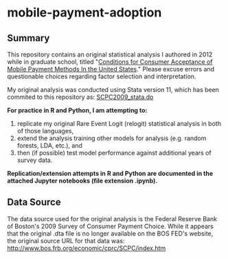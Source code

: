 # mobile-payment-adoption
## Summary

This repository contains an original statistical analysis I authored in 2012 while in graduate school, titled "[Conditions for Consumer Acceptance of Mobile Payment Methods In the United States](https://github.com/sedelmeyer/mobile-payment-adoption/blob/master/Sedelmeyer_MobilePayment_20120503.pdf)." Please excuse errors and questionable choices regarding factor selection and interpretation. 

My original analysis was conducted using Stata version 11, which has been commited to this repository as: [SCPC2009_stata.do](https://github.com/sedelmeyer/mobile-payment-adoption/blob/master/SCPC2009_stata.do)

**For practice in R and Python, I am attempting to:**
1. replicate my original Rare Event Logit (relogit) statistical analysis in both of those languages,
1. extend the analysis training other models for analysis (e.g. random forests, LDA, etc.), and
1. then (if possible) test model performance against additional years of survey data.

**Replication/extension attempts in R and Python are documented in the attached Jupyter notebooks (file extension .ipynb).**

## Data Source
The data source used for the original analysis is the Federal Reserve Bank of Boston's 2009 Survey of Consumer Payment Choice. While it appears that the original .dta file is no longer available on the BOS FED's website, the original source URL for that data was: http://www.bos.frb.org/economic/cprc/SCPC/index.htm 



